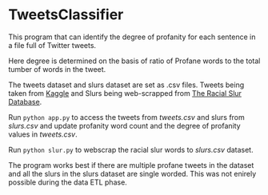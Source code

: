 # TweetsClassifier
This program that can identify the degree of profanity for each sentence in a file full of Twitter tweets.

Here degree is determined on the basis of ratio of Profane words to the total tumber of words in the tweet.

The tweets dataset and slurs dataset are set as .csv files. Tweets being taken from [Kaggle](https://www.kaggle.com/ashwiniyer176/toxic-tweets-dataset) and Slurs being web-scrapped from [The Racial Slur Database](http://www.rsdb.org/full).

Run `python app.py` to access the tweets from *tweets.csv* and slurs from *slurs.csv* and update profanity word count and the degree of profanity values in *tweets.csv*.

Run `python slur.py` to webscrap the racial slur words to *slurs.csv* dataset.

The program works best if there are multiple profane tweets in the dataset and all the slurs in the slurs dataset are single worded. This was not enirely possible during the data ETL phase.